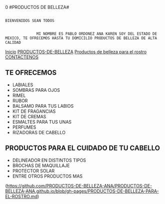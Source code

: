 0                                                                              #PRODUCTOS DE BELLEZA# 

                                                                              BIENVENIDOS SEAN TODOS 


                  MI NOMBRE ES PABLO ORDONEZ ANA KAREN SOY DEL ESTADO DE MEXICO, TE OFRECEMOS HASTA TU DOMICILIO PRODUCTOS DE BELLEZA DE ALTA CALIDAD 
                    
[Inicio](index.md)  [PRODUCTOS-DE-BELLEZA](PRECIOS.md)  [Productos de belleza para el rostro](PRODRUCTOS-DE-BELLEZA-EL-ROSTRO.md) [CONTACTENOS](contacto.md)

## TE OFRECEMOS
- LABIALES
- SOMBRAS PARA OJOS 
- RIMEL
- RUBOR
- BALSAMO PARA TUS LABIOS
- KIT DE FRAGANCIAS 
- KIT DE CREMAS
- ESMALTES PARA TUS UNAS
- PERFUMES
- RIZADORAS DE CABELLO
## PRODUCTOS PARA EL CUIDADO DE TU CABELLO
- DELINEADOR EN DISTINTOS TIPOS
- BROCHAS DE MAQUILLAJE 
- PROTECTOR SOLAR
- ENTRE OTROS PRODUCTOS MAS 

(https://github.com/PRODUCTOS-DE-BELLEZA-ANA/PRODUCTOS-DE-BELLEZA-ANA.github.io/blob/gh-pages/PRODUCTOS-DE-BELLEZA-PARA-EL-ROSTRO.md)



